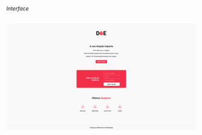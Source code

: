 <h6>Interface</h6>
<p style="text-aling:center"/>
  <img src="https://github.com/miroswd/maratonadev/blob/master/assets/doe-front.png">
</p>
